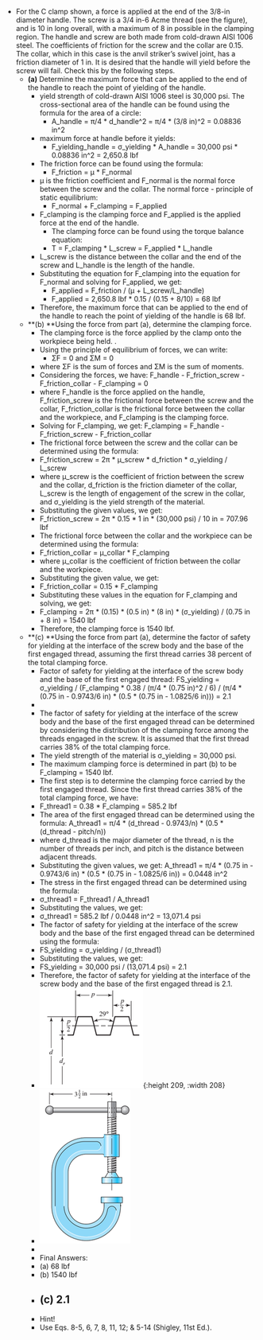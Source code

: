 - For the C clamp shown, a force is applied at the end of the 3/8-in diameter handle. The screw is a 3/4 in-6 Acme thread (see the figure), and is 10 in long overall, with a maximum of 8 in possible in the clamping region. The handle and screw are both made from cold-drawn AISI 1006 steel. The coefficients of friction for the screw and the collar are 0.15. The collar, which in this case is the anvil striker’s swivel joint, has a friction diameter of 1 in. It is desired that the handle will yield before the screw will fail. Check this by the following steps.
	- **(a)** Determine the maximum force that can be applied to the end of the handle to reach the point of yielding of the handle.
		- yield strength of cold-drawn AISI 1006 steel is 30,000 psi. The cross-sectional area of the handle can be found using the formula for the area of a circle:
			- A_handle = π/4 * d_handle^2 = π/4 * (3/8 in)^2 = 0.08836 in^2
		- maximum force at handle before it yields:
			- F_yielding_handle = σ_yielding * A_handle = 30,000 psi * 0.08836 in^2 = 2,650.8 lbf
		- The friction force can be found using the formula:
			- F_friction = μ * F_normal
		- μ is the friction coefficient and F_normal is the normal force between the screw and the collar. The normal force - principle of static equilibrium:
			- F_normal + F_clamping = F_applied
		- F_clamping is the clamping force and F_applied is the applied force at the end of the handle.
			- The clamping force can be found using the torque balance equation:
			- T = F_clamping * L_screw = F_applied * L_handle
		- L_screw is the distance between the collar and the end of the screw and L_handle is the length of the handle.
		- Substituting the equation for F_clamping into the equation for F_normal and solving for F_applied, we get:
			- F_applied = F_friction / (μ + L_screw/L_handle)
			- F_applied = 2,650.8 lbf * 0.15 / (0.15 + 8/10) = 68 lbf
		- Therefore, the maximum force that can be applied to the end of the handle to reach the point of yielding of the handle is 68 lbf.
	- **(b) **Using the force from part (a), determine the clamping force.
		- The clamping force is the force applied by the clamp onto the workpiece being held. .
		- Using the principle of equilibrium of forces, we can write:
			- ΣF = 0 and ΣM = 0
		- where ΣF is the sum of forces and ΣM is the sum of moments.
		- Considering the forces, we have:
		  F_handle - F_friction_screw - F_friction_collar - F_clamping = 0
		- where F_handle is the force applied on the handle, F_friction_screw is the frictional force between the screw and the collar, F_friction_collar is the frictional force between the collar and the workpiece, and F_clamping is the clamping force.
		- Solving for F_clamping, we get:
		  F_clamping = F_handle - F_friction_screw - F_friction_collar
		- The frictional force between the screw and the collar can be determined using the formula:
		- F_friction_screw = 2π * μ_screw * d_friction * σ_yielding / L_screw
		- where μ_screw is the coefficient of friction between the screw and the collar, d_friction is the friction diameter of the collar, L_screw is the length of engagement of the screw in the collar, and σ_yielding is the yield strength of the material.
		- Substituting the given values, we get:
		- F_friction_screw = 2π * 0.15 * 1 in * (30,000 psi) / 10 in = 707.96 lbf
		- The frictional force between the collar and the workpiece can be determined using the formula:
		- F_friction_collar = μ_collar * F_clamping
		- where μ_collar is the coefficient of friction between the collar and the workpiece.
		- Substituting the given value, we get:
		- F_friction_collar = 0.15 * F_clamping
		- Substituting these values in the equation for F_clamping and solving, we get:
		- F_clamping = 2π * (0.15) * (0.5 in) * (8 in) * (σ_yielding) / (0.75 in + 8 in) = 1540 lbf
		- Therefore, the clamping force is 1540 lbf.
	- **(c) **Using the force from part (a), determine the factor of safety for yielding at the interface of the screw body and the base of the first engaged thread, assuming the first thread carries 38 percent of the total clamping force.
		- Factor of safety for yielding at the interface of the screw body and the base of the first engaged thread: FS_yielding = σ_yielding / (F_clamping * 0.38 / (π/4 * (0.75 in)^2 / 6) / (π/4 * (0.75 in - 0.9743/6 in) * (0.5 * (0.75 in - 1.0825/6 in))) = 2.1
		-
		- The factor of safety for yielding at the interface of the screw body and the base of the first engaged thread can be determined by considering the distribution of the clamping force among the threads engaged in the screw. It is assumed that the first thread carries 38% of the total clamping force.
		- The yield strength of the material is σ_yielding = 30,000 psi.
		- The maximum clamping force is determined in part (b) to be F_clamping = 1540 lbf.
		- The first step is to determine the clamping force carried by the first engaged thread. Since the first thread carries 38% of the total clamping force, we have:
		- F_thread1 = 0.38 * F_clamping = 585.2 lbf
		- The area of the first engaged thread can be determined using the formula:
		  A_thread1 = π/4 * (d_thread - 0.9743/n) * (0.5 * (d_thread - pitch/n))
		- where d_thread is the major diameter of the thread, n is the number of threads per inch, and pitch is the distance between adjacent threads.
		- Substituting the given values, we get:
		  A_thread1 = π/4 * (0.75 in - 0.9743/6 in) * (0.5 * (0.75 in - 1.0825/6 in)) = 0.0448 in^2
		- The stress in the first engaged thread can be determined using the formula:
		- σ_thread1 = F_thread1 / A_thread1
		- Substituting the values, we get:
		- σ_thread1 = 585.2 lbf / 0.0448 in^2 = 13,071.4 psi
		- The factor of safety for yielding at the interface of the screw body and the base of the first engaged thread can be determined using the formula:
		- FS_yielding = σ_yielding / (σ_thread1)
		- Substituting the values, we get:
		- FS_yielding = 30,000 psi / (13,071.4 psi) = 2.1
		- Therefore, the factor of safety for yielding at the interface of the screw body and the base of the first engaged thread is 2.1.
		- ![Picture1-4-1.png](../assets/Picture1-4-1_1680896755335_0.png){:height 209, :width 208}
		- ![Picture2-1.png](../assets/Picture2-1_1680896764184_0.png)
		-
		- Final Answers:
		- (a) 68 lbf
		- (b) 1540 lbf
		- (c) 2.1
			-
		- Hint!
		- Use Eqs. 8-5, 6, 7, 8, 11, 12; & 5-14 (Shigley, 11st Ed.).
